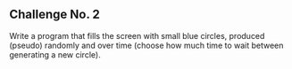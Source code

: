 ## Challenge No. 2 

Write a program that fills the screen with small blue circles, produced (pseudo) randomly and over time (choose how much time to wait between generating a new circle).

